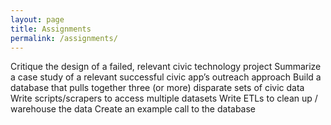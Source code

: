 ```yaml
---
layout: page
title: Assignments
permalink: /assignments/
---
```


Critique the design of a failed, relevant civic technology project
Summarize a case study of a relevant successful civic app’s outreach approach
Build a database that pulls together three (or more) disparate sets of civic data
Write scripts/scrapers to access multiple datasets
Write ETLs to clean up / warehouse the data
Create an example call to the database
